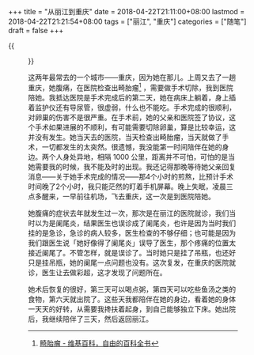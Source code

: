 +++
title = "从丽江到重庆"
date = 2018-04-22T21:11:00+08:00
lastmod = 2018-04-22T21:21:54+08:00
tags = ["丽江", "重庆"]
categories = ["随笔"]
draft = false
+++

{{<figure src="/image/other/chongqing.jpg">}}

这两年最常去的一个城市——重庆，因为她在那儿。上周又去了一趟重庆，她腹痛，在医院检查出畸胎瘤[^fn:1] ，需要做手术切除，我到医院陪她。我抵达医院是手术完成后的第二天，她在病床上躺着，身上插着监护仪还有导尿管，很虚弱，什么也不能吃。手术完成的很顺利，对卵巢的伤害不是很严重。在手术前，她的父亲和医院签了协议，这个手术如果进展的不顺利，有可能需要切除卵巢，算是比较幸运，这并没有发生。她当天去的医院，当天检查出畸胎瘤，当天就做了手术，一切都发生的太突然。很遗憾，我没能第一时间陪伴在她的身边。两个人身处异地，相隔 1000 公里，距离并不可怕，可怕的是当她需要我的时候，我不能及时的出现。我还记得那晚等待她父亲回复消息——关于她手术完成的情况——那4个小时的煎熬，比预计手术时间晚了2个小时，我只能茫然的盯着手机屏幕。晚上失眠，凌晨三点多醒来，一早前往机场，飞去重庆，这一次是到医院陪她。

<!--more-->

她腹痛的症状去年就发生过一次，那次是在丽江的医院就诊，我们当时以为是阑尾炎，结果医生也误诊成了阑尾炎，也许是因为当时我们挂的是急诊，急诊的病人较多，医生检查的不够仔细；也可能是因为我们跟医生说「她好像得了阑尾炎」误导了医生，那个疼痛的位置太接近阑尾了。不管怎样，就是误诊了。当时她只是挂了吊瓶，也还好只是挂吊瓶，她的阑尾一点问题也没有。这次复发，在重庆的医院就诊，医生让去做彩超，这才发现了问题所在。

她术后恢复的很好，第三天可以喝点粥，第四天可以吃些鱼汤之类的食物，第六天就出院了。这些天我都陪伴在她的身边，看着她的身体一天天的好转，从需要我搀扶着起身，到自己能够独立下床。她出院后，我继续陪伴了三天，然后返回丽江。

[^fn:1]: [畸胎瘤 - 维基百科，自由的百科全书](https://zh.wikipedia.org/zh-hans/%E7%95%B8%E8%83%8E%E7%98%A4)
